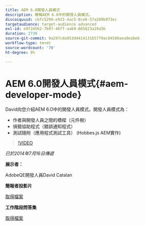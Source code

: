 ```yaml
---
title: AEM 6.0開發人員模式
description: 瞭解AEM 6.0中的開發人員模式。
discoiquuid: cbfc5299-e915-4ac5-8ce6-57a289b973ec
targetaudience: target-audience advanced
exl-id: e9f24562-7b97-46ff-aab9-865823a19a5b
duration: 2739
source-git-commit: 9a297cda953d4414131657f9ac84580aea0eabeb
workflow-type: tm+mt
source-wordcount: '70'
ht-degree: 0%

---
```


# AEM 6.0開發人員模式{#aem-developer-mode}

David向您介紹AEM 6.O中的開發人員模式。開發人員模式為：

* 作者與開發人員之間的橋樑（元件樹）
* 偵錯協助程式（錯誤通知程式）
* 測試隨附（應用程式測試工具） (Hobbes.js AEM實作)

>[!VIDEO](https://video.tv.adobe.com/v/19501/?quality=9)

*已於2014年7月16日傳遞*

**展示者：**

AdobeQE開發人員David Catalan

**簡報者投影片**

[取得檔案](assets/aem-6-developer-mode-07-16-14.pdf)

**工作階段問答集**

[取得檔案](assets/q-a-developer-mode-7-16-14.pdf)
<!--
[Get back to the Overview](https://helpx.adobe.com/tw/experience-manager/kt/eseminars/gems/aem-index.html)
-->

